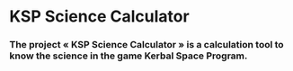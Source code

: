# KSP Science Calculator

### The project « KSP Science Calculator » is a calculation tool to know the science in the game Kerbal Space Program.
